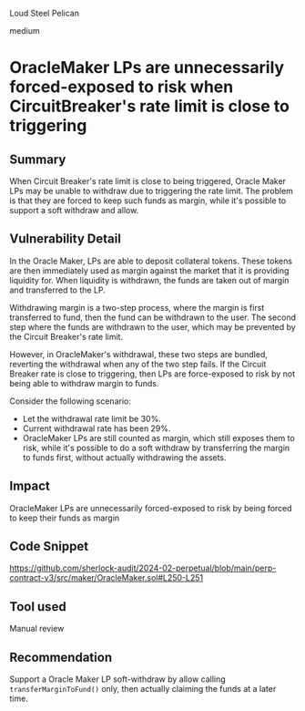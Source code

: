 Loud Steel Pelican

medium

# OracleMaker LPs are unnecessarily forced-exposed to risk when CircuitBreaker's rate limit is close to triggering

## Summary

When Circuit Breaker's rate limit is close to being triggered, Oracle Maker LPs may be unable to withdraw due to triggering the rate limit. The problem is that they are forced to keep such funds as margin, while it's possible to support a soft withdraw and allow.

## Vulnerability Detail

In the Oracle Maker, LPs are able to deposit collateral tokens. These tokens are then immediately used as margin against the market that it is providing liquidity for. When liquidity is withdrawn, the funds are taken out of margin and transferred to the LP.

Withdrawing margin is a two-step process, where the margin is first transferred to fund, then the fund can be withdrawn to the user. The second step where the funds are withdrawn to the user, which may be prevented by the Circuit Breaker's rate limit.

However, in OracleMaker's withdrawal, these two steps are bundled, reverting the withdrawal when any of the two step fails. If the Circuit Breaker rate is close to triggering, then LPs are force-exposed to risk by not being able to withdraw margin to funds.

Consider the following scenario:
- Let the withdrawal rate limit be 30%.
- Current withdrawal rate has been 29%.
- OracleMaker LPs are still counted as margin, which still exposes them to risk, while it's possible to do a soft withdraw by transferring the margin to funds first, without actually withdrawing the assets.

## Impact

OracleMaker LPs are unnecessarily forced-exposed to risk by being forced to keep their funds as margin

## Code Snippet

https://github.com/sherlock-audit/2024-02-perpetual/blob/main/perp-contract-v3/src/maker/OracleMaker.sol#L250-L251

## Tool used

Manual review

## Recommendation

Support a Oracle Maker LP soft-withdraw by allow calling `transferMarginToFund()` only, then actually claiming the funds at a later time.
